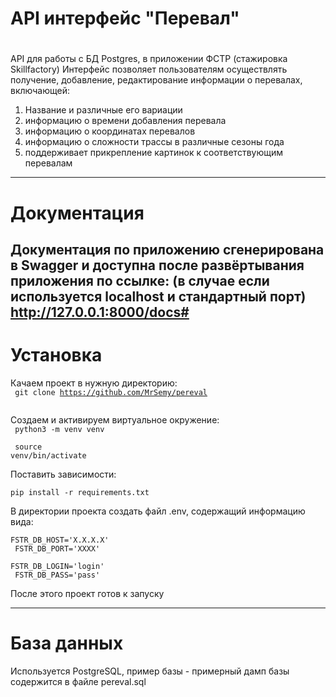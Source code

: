 # API интерфейс "Перевал"
#
API для работы с БД Postgres, в приложении ФСТР (стажировка Skillfactory)
Интерфейс позволяет пользователям осуществлять получение, добавление, редактирование информации о перевалах, включающей:
1) Название и различные его вариации
2) информацию о времени добавления перевала
3) информацию о координатах перевалов
4) информацию о сложности трассы в различные сезоны года
5) поддерживает прикрепление картинок к соответствующим перевалам
___
# Документация
Документация по приложению сгенерирована в Swagger и доступна после развёртывания приложения по ссылке: (в случае если используется localhost и стандартный порт) <br> 
http://127.0.0.1:8000/docs#
---
# Установка
Качаем проект в нужную директорию:  <br>
<code>
git clone https://github.com/MrSemy/pereval <br>
</code>
<br>
Создаем и активируем виртуальное окружение: <br>
<code>
python3 -m venv venv <br> 
</code>
<br>
<code>
source venv/bin/activate  <br>
</code>
<br>
Поставить зависимости:  <br>
<code>
pip install -r requirements.txt  <br>
</code>
<br>
В директории проекта создать файл .env, содержащий информацию вида:  <br>
<code>
FSTR_DB_HOST='X.X.X.X' <br>
FSTR_DB_PORT='XXXX' <br> 
FSTR_DB_LOGIN='login' <br>
FSTR_DB_PASS='pass' <br>
</code>
<br>
После этого проект готов к запуску

---
# База данных
Используется PostgreSQL, пример базы - примерный дамп базы содержится в файле pereval.sql
